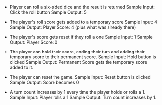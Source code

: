 - Player can roll a six-sided dice and the result is returned
Sample Input: Click the roll button
Sample Output: 5

- The player's roll score gets added to a temporary score
Sample Input: 4
Sample Output: Player Score: 4 (plus what was already there)

- The player's score gets reset if they roll a one
Sample Input: 1
Sample Output: Player Score: 0

- The player can hold their score, ending their turn and adding their temporary score to their permanent score.
Sample Input: Hold button is clicked
Sample Output: Permanent Score gets the temporary score added to it.

- The player can reset the game.
Sample Input: Reset button is clicked
Sample Output: Score becomes 0

- A turn count increases by 1 every time the player holds or rolls a 1.
Sample Input: Player rolls a 1
Sample Output: Turn count increases by 1.
